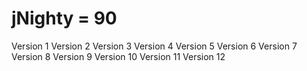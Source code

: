 # jNighty = 90

Version 1
Version 2
Version 3
Version 4
Version 5
Version 6
Version 7
Version 8
Version 9
Version 10
Version 11
Version 12